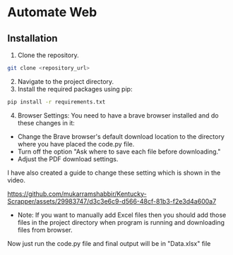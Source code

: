 # Automate Web

## Installation

1. Clone the repository.
```bash
git clone <repository_url>
```
2. Navigate to the project directory.
3. Install the required packages using pip:
```bash
pip install -r requirements.txt
```
4. Browser Settings:
   You need to have a brave browser installed and do these changes in it:
 - Change the Brave browser's default download location to the directory where you have placed the code.py file.
 - Turn off the option "Ask where to save each file before downloading."
 - Adjust the PDF download settings.

I have also created a guide to change these setting which is shown in the video.

https://github.com/mukarramshabbir/Kentucky-Scrapper/assets/29983747/d3c3e6c9-d566-48cf-81b3-f2e3d4a600a7

- Note: If you want to manually add Excel files then you should add those files in the project directory when program is running and downloading files from browser.

Now just run the code.py file and final output will be in "Data.xlsx" file
